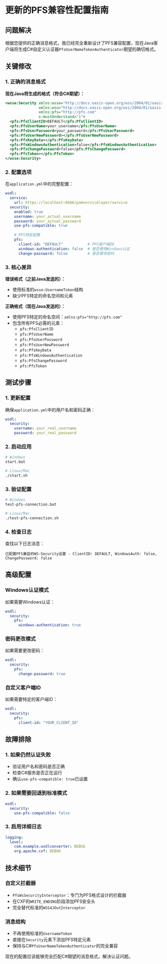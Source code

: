 # 更新的PFS兼容性配置指南

## 问题解决

根据您提供的正确消息格式，我已经完全重新设计了PFS兼容配置，现在Java客户端将生成C#自定义认证器`PfsUserNameTokenAuthenticator`期望的确切格式。

## 关键修改

### 1. 正确的消息格式

**现在Java将生成的格式（符合C#期望）：**
```xml
<wsse:Security xmlns:wsse="http://docs.oasis-open.org/wss/2004/01/oasis-200401-wss-wssecurity-secext-1.0.xsd" 
               xmlns:wsu="http://docs.oasis-open.org/wss/2004/01/oasis-200401-wss-wssecurity-utility-1.0.xsd"
               xmlns:pfs="http://pfs.com" 
               s:mustUnderstand="1">
  <pfs:PfsClientID>DEFAULT</pfs:PfsClientID>
  <pfs:PfsUserName>your_username</pfs:PfsUserName>
  <pfs:PfsUserPassword>your_password</pfs:PfsUserPassword>
  <pfs:PfsUserNewPassword></pfs:PfsUserNewPassword>
  <pfs:PfsKeyData></pfs:PfsKeyData>
  <pfs:PfsWindowsAuthentication>false</pfs:PfsWindowsAuthentication>
  <pfs:PfsChangePassword>false</pfs:PfsChangePassword>
  <pfs:PfsToken></pfs:PfsToken>
</wsse:Security>
```

### 2. 配置选项

在`application.yml`中的完整配置：

```yaml
wsdl:
  service:
    url: https://localhost:6666/pamservicelayer/service
  security:
    enabled: true
    username: your_actual_username
    password: your_actual_password
    use-pfs-compatible: true
    
    # PFS特定配置
    pfs:
      client-id: "DEFAULT"           # PFS客户端ID
      windows-authentication: false  # 是否使用Windows认证
      change-password: false         # 是否更改密码
```

### 3. 核心差异

**错误格式（之前Java发送的）：**
- 使用标准的`wsse:UsernameToken`结构
- 缺少PFS特定的命名空间和元素

**正确格式（现在Java发送的）：**
- 使用PFS特定的命名空间：`xmlns:pfs="http://pfs.com"`
- 包含所有PFS必需的元素：
  - `pfs:PfsClientID`
  - `pfs:PfsUserName`
  - `pfs:PfsUserPassword`
  - `pfs:PfsUserNewPassword`
  - `pfs:PfsKeyData`
  - `pfs:PfsWindowsAuthentication`
  - `pfs:PfsChangePassword`
  - `pfs:PfsToken`

## 测试步骤

### 1. 更新配置
确保`application.yml`中的用户名和密码正确：
```yaml
wsdl:
  security:
    username: your_real_username
    password: your_real_password
```

### 2. 启动应用
```bash
# Windows
start.bat

# Linux/Mac
./start.sh
```

### 3. 验证配置
```bash
# Windows
test-pfs-connection.bat

# Linux/Mac
./test-pfs-connection.sh
```

### 4. 检查日志
查找以下日志消息：
```
已配置PFS兼容的WS-Security设置 - ClientID: DEFAULT, WindowsAuth: false, ChangePassword: false
```

## 高级配置

### Windows认证模式
如果需要Windows认证：
```yaml
wsdl:
  security:
    pfs:
      windows-authentication: true
```

### 密码更改模式
如果需要更改密码：
```yaml
wsdl:
  security:
    pfs:
      change-password: true
```

### 自定义客户端ID
如果需要特定的客户端ID：
```yaml
wsdl:
  security:
    pfs:
      client-id: "YOUR_CLIENT_ID"
```

## 故障排除

### 1. 如果仍然认证失败
- 验证用户名和密码是否正确
- 检查C#服务是否正在运行
- 确认`use-pfs-compatible: true`已设置

### 2. 如果需要回退到标准模式
```yaml
wsdl:
  security:
    use-pfs-compatible: false
```

### 3. 启用详细日志
```yaml
logging:
  level:
    com.example.wsdlconverter: DEBUG
    org.apache.cxf: DEBUG
```

## 技术细节

### 自定义拦截器
- `PfsWsSecurityInterceptor`：专门为PFS格式设计的拦截器
- 在CXF的`WRITE_ENDING`阶段添加PFS安全头
- 完全替代标准的`WSS4JOutInterceptor`

### 消息结构
- 不再使用标准的`UsernameToken`
- 直接在`Security`元素下添加PFS特定元素
- 保持与C#`PfsUserNameTokenAuthenticator`的完全兼容

现在的配置应该能够完全匹配C#期望的消息格式，解决认证问题。
